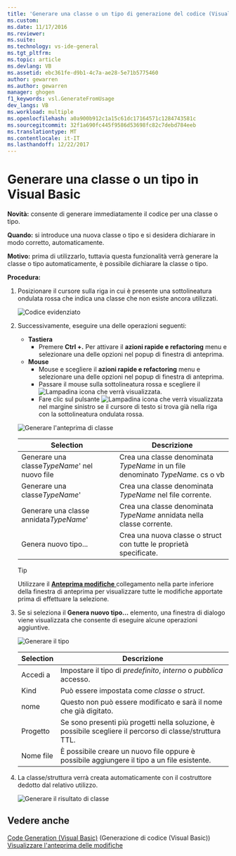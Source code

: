 ```yaml
---
title: 'Generare una classe o un tipo di generazione del codice (Visual Basic): | Documenti Microsoft'
ms.custom: 
ms.date: 11/17/2016
ms.reviewer: 
ms.suite: 
ms.technology: vs-ide-general
ms.tgt_pltfrm: 
ms.topic: article
ms.devlang: VB
ms.assetid: ebc361fe-d9b1-4c7a-ae28-5e71b5775460
author: gewarren
ms.author: gewarren
manager: ghogen
f1_keywords: vsl.GenerateFromUsage
dev_langs: VB
ms.workload: multiple
ms.openlocfilehash: a0a900b912c1a15c61dc17164571c1284743581c
ms.sourcegitcommit: 32f1a690fc445f9586d53698fc82c7debd784eeb
ms.translationtype: MT
ms.contentlocale: it-IT
ms.lasthandoff: 12/22/2017
---
```

# <a name="generate-a-class-or-type-in-visual-basic"></a>Generare una classe o un tipo in Visual Basic
**Novità:** consente di generare immediatamente il codice per una classe o tipo. 

**Quando:** si introduce una nuova classe o tipo e si desidera dichiarare in modo corretto, automaticamente.  

**Motivo:** prima di utilizzarlo, tuttavia questa funzionalità verrà generare la classe o tipo automaticamente, è possibile dichiarare la classe o tipo. 

**Procedura:**

1. Posizionare il cursore sulla riga in cui è presente una sottolineatura ondulata rossa che indica una classe che non esiste ancora utilizzati.

   ![Codice evidenziato](media/class_highlight.png)

1. Successivamente, eseguire una delle operazioni seguenti:
   * **Tastiera**
     * Premere **Ctrl +.** Per attivare il **azioni rapide e refactoring** menu e selezionare una delle opzioni nel popup di finestra di anteprima.
   * **Mouse**
     * Mouse e scegliere il **azioni rapide e refactoring** menu e selezionare una delle opzioni nel popup di finestra di anteprima.
     * Passare il mouse sulla sottolineatura rossa e scegliere il ![Lampadina](media/bulb.png) icona che verrà visualizzata.
     * Fare clic sul pulsante ![Lampadina](media/bulb.png) icona che verrà visualizzata nel margine sinistro se il cursore di testo si trova già nella riga con la sottolineatura ondulata rossa.

   ![Generare l'anteprima di classe](media/class_preview.png)

   Selection | Descrizione
   --- | ---
   Generare una classe*TypeName*' nel nuovo file | Crea una classe denominata *TypeName* in un file denominato *TypeName*. cs o vb
   Generare una classe*TypeName*' | Crea una classe denominata *TypeName* nel file corrente.
   Generare una classe annidata*TypeName*' | Crea una classe denominata *TypeName* annidata nella classe corrente.
   Genera nuovo tipo... | Crea una nuova classe o struct con tutte le proprietà specificate.

   >[!TIP]
   >Utilizzare il [ **Anteprima modifiche** ](../../ide/preview-changes.md) collegamento nella parte inferiore della finestra di anteprima per visualizzare tutte le modifiche apportate prima di effettuare la selezione.

1. Se si seleziona il **Genera nuovo tipo...**  elemento, una finestra di dialogo viene visualizzata che consente di eseguire alcune operazioni aggiuntive.

   ![Generare il tipo](media/class_newtype.png)

   Selection | Descrizione
   --- | ---
   Accedi a | Impostare il tipo di *predefinito*, *interno* o *pubblica* accesso.
   Kind | Può essere impostata come *classe* o *struct*.
   nome | Questo non può essere modificato e sarà il nome che già digitato.
   Progetto | Se sono presenti più progetti nella soluzione, è possibile scegliere il percorso di classe/struttura TTL.
   Nome file | È possibile creare un nuovo file oppure è possibile aggiungere il tipo a un file esistente.

1. La classe/struttura verrà creata automaticamente con il costruttore dedotto dal relativo utilizzo.

   ![Generare il risultato di classe](media/class_result.png)

## <a name="see-also"></a>Vedere anche  
[Code Generation (Visual Basic)](../code-generation-vb.md) (Generazione di codice (Visual Basic))  
[Visualizzare l'anteprima delle modifiche](../../ide/preview-changes.md)
